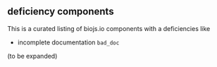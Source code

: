 deficiency components
----------------------

This is a curated listing of biojs.io components with a deficiencies like

* incomplete documentation `bad_doc`

(to be expanded)
